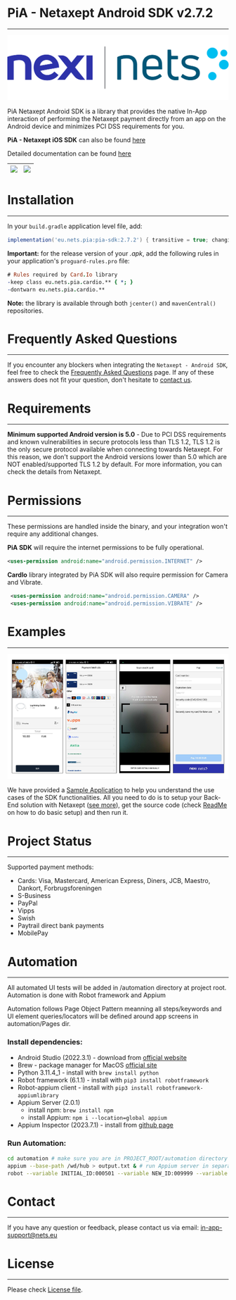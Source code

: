 # PiA - Netaxept Android SDK v2.7.2
----
![Logo](readme-files/NetsLogo.jpg)

PiA Netaxept Android SDK is a library that provides the native In-App interaction of performing the Netaxept payment directly from an app on the Android device and minimizes PCI DSS requirements for you.

**PiA - Netaxept iOS SDK** can also be found [here](https://github.com/Nets-mobile-acceptance/Netaxept-iOS-SDK)

Detailed documentation can be found [here](https://htmlpreview.github.io/?https://github.com/Nets-mobile-acceptance/Netaxept-Android-SDK/blob/master/documentation/START%20-%20Overview%20of%20Netaxept%20Android%20SDK.html)

| ![](readme-files/demo_pay_with_new_card.gif)  | ![](readme-files/demo_pay_with_saved_card.gif) |
| --- | --- |


# Installation
----
In your `build.gradle` application level file, add:
```gradle
implementation('eu.nets.pia:pia-sdk:2.7.2') { transitive = true; changing=true; }
```

**Important:** for the release version of your _.apk_, add the following rules in your application's `proguard-rules.pro` file:
```pro
# Rules required by Card.Io library
-keep class eu.nets.pia.cardio.** { *; }
-dontwarn eu.nets.pia.cardio.**
```

**Note:** the library is available through both `jcenter()` and `mavenCentral()` repositories.

# Frequently Asked Questions
---
If you encounter any blockers when integrating the `Netaxept - Android SDK`, feel free to check the [Frequently Asked Questions](FAQs.md) page. If any of these answers does not fit your question, don't hesitate to [contact us](#contact).


# Requirements
----
**Minimum supported Android version is 5.0** - Due to PCI DSS requirements and known vulnerabilities in secure protocols less than TLS 1.2, TLS 1.2 is the only secure protocol available when connecting towards Netaxept. For this reason, we don't support the Android versions lower than 5.0 which are NOT enabled/supported TLS 1.2 by default. For more information, you can check the details from Netaxept.


# Permissions
----
These permissions are handled inside the binary, and your integration won't require any additional changes.

**PiA SDK** will require the internet permissions to be fully operational.

```xml
<uses-permission android:name="android.permission.INTERNET" />
```

**CardIo** library integrated by PiA SDK will also require permission for Camera and Vibrate.

```xml
 <uses-permission android:name="android.permission.CAMERA" />
 <uses-permission android:name="android.permission.VIBRATE" />
```

# Examples
----
![](readme-files/sample_screenshots.png)

We have provided a [Sample Application](PiaSample/) to help you understand the use cases of the SDK functionalities. All you need to do is to setup your Back-End solution with Netaxept ([see more](https://github.com/Nets-mobile-acceptance/Netaxept-Sample-Backend)), get the source code (check [ReadMe](PiaSample/ReadMe.md) on how to do basic setup) and then run it.


# Project Status
---
Supported payment methods:
- Cards: Visa, Mastercard, American Express, Diners, JCB, Maestro, Dankort, Forbrugsforeningen
- S-Business
- PayPal
- Vipps
- Swish
- Paytrail direct bank payments
- MobilePay

# Automation
---
All automated UI tests will be added in /automation directory at project root. 
Automation is done with Robot framework and Appium

Automation follows Page Object Pattern meanning all steps/keywords and UI element queries/locators will be defined around app screens in automation/Pages dir.

### Install dependencies:
- Android Studio (2022.3.1) - download from [official website](https://developer.android.com/studio)
- Brew - package manager for MacOS [official site](https://brew.sh)
- Python 3.11.4_1 - install with `brew install python`
- Robot framework (6.1.1) - install with `pip3 install robotframework`
- Robot-appium client - install with `pip3 install robotframework-appiumlibrary`
- Appium Server (2.0.1) 
    - install npm: `brew install npm`
    - install Appium: `npm i --location=global appium`
- Appium Inspector (2023.7.1) - install from [github page](https://github.com/appium/appium-inspector/releases)

### Run Automation:
```bash
cd automation # make sure you are in PROJECT_ROOT/automation directory
appium --base-path /wd/hub > output.txt & # run Appium server in separate process and move output to txt file (or you could run it in sepate terminal)
robot --variable INITIAL_ID:000501 --variable NEW_ID:009999 --variable ENV:"../environment.robot" test_file.robot
```

# Contact
----
If you have any question or feedback, please contact us via email: [in-app-support@nets.eu](mailto:in-app-support@nets.eu)



# License
----

Please check [License file](PiA-Netaxept-SDK-License.md).
